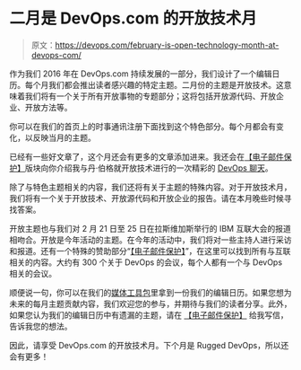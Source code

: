 # 二月是 DevOps.com 的开放技术月

> 原文：<https://devops.com/february-is-open-technology-month-at-devops-com/>

作为我们 2016 年在 DevOps.com 持续发展的一部分，我们设计了一个编辑日历。每个月我们都会推出读者感兴趣的特定主题。二月份的主题是开放技术。这意味着我们将有一个关于所有开放事物的专题部分；这将包括开放源代码、开放企业、开放方法等。

你可以在我们的首页上的时事通讯注册下面找到这个特色部分。每个月都会有变化，以反映当月的主题。

已经有一些好文章了，这个月还会有更多的文章添加进来。我还会在[【电子邮件保护】](/cdn-cgi/l/email-protection)版块向你介绍我与丹·伯格就开放技术进行的一次精彩的 [DevOps 聊天](https://devops.com/2016/02/11/devops-chat-dan-berg-on-open-technologies-and-the-open-enterprise/)。

除了与特色主题相关的内容，我们还将有关于主题的特殊内容。对于开放技术月，我们将有一个关于开放技术、开放源代码和开放企业的报告。请在本月晚些时候寻找答案。

开放主题也与我们对 2 月 21 日至 25 日在拉斯维加斯举行的 IBM 互联大会的报道相吻合。开放是今年活动的主题。在今年的活动中，我们将对一些主持人进行采访和报道。还有一个特殊的赞助部分“[【电子邮件保护】](/cdn-cgi/l/email-protection)”，在这里可以找到所有与互联相关的内容。大约有 300 个关于 DevOps 的会议，每个人都有一个与 DevOps 相关的会议。

顺便说一句，你可以在我们的[媒体工具包](http://www.devops.com/mediakit)里拿到一份我们的编辑日历。如果您想为未来的每月主题贡献内容，我们欢迎您的参与，并期待与我们的读者分享。此外，如果您认为我们的编辑日历中有遗漏的主题，请在 [【电子邮件保护】](/cdn-cgi/l/email-protection#781d1c110c170a381c1d0e17080b561b1715) 给我写信，告诉我您的想法。

因此，请享受 DevOps.com 的开放技术月。下个月是 Rugged DevOps，所以还会有更多！